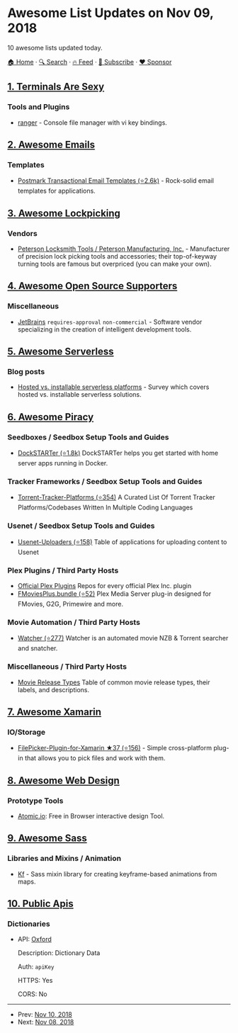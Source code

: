 # Awesome List Updates on Nov 09, 2018

10 awesome lists updated today.

[🏠 Home](/README.md) · [🔍 Search](https://www.trackawesomelist.com/search/) · [🔥 Feed](https://www.trackawesomelist.com/rss.xml) · [📮 Subscribe](https://trackawesomelist.us17.list-manage.com/subscribe?u=d2f0117aa829c83a63ec63c2f&id=36a103854c) · [❤️  Sponsor](https://github.com/sponsors/theowenyoung)



## [1. Terminals Are Sexy](/content/k4m4/terminals-are-sexy/README.md)

### Tools and Plugins

*   [ranger](https://ranger.github.io/) - Console file manager with vi key bindings.

## [2. Awesome Emails](/content/jonathandion/awesome-emails/README.md)

### Templates

*   [Postmark Transactional Email Templates (⭐2.6k)](https://github.com/wildbit/postmark-templates) - Rock-solid email templates for applications.

## [3. Awesome Lockpicking](/content/fabacab/awesome-lockpicking/README.md)

### Vendors

*   [Peterson Locksmith Tools / Peterson Manufacturing, Inc.](https://www.thinkpeterson.com/) - Manufacturer of precision lock picking tools and accessories; their top-of-keyway turning tools are famous but overpriced (you can make your own).

## [4. Awesome Open Source Supporters](/content/zachflower/awesome-open-source-supporters/README.md)

### Miscellaneous

*   [JetBrains](https://www.jetbrains.com/buy/opensource/) `requires-approval` `non-commercial` - Software vendor specializing in the creation of intelligent development tools.

## [5. Awesome Serverless](/content/pmuens/awesome-serverless/README.md)

### Blog posts

*   [Hosted vs. installable serverless platforms](https://thenewstack.io/serverless-roadmaps-platforms/) - Survey which covers hosted vs. installable serverless solutions.

## [6. Awesome Piracy](/content/Igglybuff/awesome-piracy/README.md)

### Seedboxes / Seedbox Setup Tools and Guides

*   [DockSTARTer (⭐1.8k)](https://github.com/GhostWriters/DockSTARTer) DockSTARTer helps you get started with home server apps running in Docker.

### Tracker Frameworks / Seedbox Setup Tools and Guides

*   [Torrent-Tracker-Platforms (⭐354)](https://github.com/HDVinnie/Torrent-Tracker-Platforms) A Curated List Of Torrent Tracker Platforms/Codebases Written In Multiple Coding Languages

### Usenet / Seedbox Setup Tools and Guides

*   [Usenet-Uploaders (⭐158)](https://github.com/animetosho/Nyuu/wiki/Usenet-Uploaders) Table of applications for uploading content to Usenet

### Plex Plugins / Third Party Hosts

*   [Official Plex Plugins](https://github.com/plexinc-plugins) Repos for every official Plex Inc. plugin
*   [FMoviesPlus.bundle (⭐52)](https://github.com/coder-alpha/FMoviesPlus.bundle) Plex Media Server plug-in designed for FMovies, G2G, Primewire and more.

### Movie Automation / Third Party Hosts

*   [Watcher (⭐277)](https://github.com/nosmokingbandit/Watcher3) Watcher is an automated movie NZB & Torrent searcher and snatcher.

### Miscellaneous / Third Party Hosts

*   [Movie Release Types](https://i.imgur.com/kEOrKJT.png) Table of common movie release types, their labels, and descriptions.

## [7. Awesome Xamarin](/content/XamSome/awesome-xamarin/README.md)

### IO/Storage

*   [FilePicker-Plugin-for-Xamarin ★37 (⭐156)](https://github.com/jfversluis/FilePicker-Plugin-for-Xamarin-and-Windows) - Simple cross-platform plug-in that allows you to pick files and work with them.

## [8. Awesome Web Design](/content/nicolesaidy/awesome-web-design/README.md)

### Prototype Tools

*   [Atomic.io](https://atomic.io/): Free in Browser interactive design Tool.

## [9. Awesome Sass](/content/Famolus/awesome-sass/README.md)

### Libraries and Mixins / Animation

*   [Kf](https://kf-sass.com) - Sass mixin library for creating keyframe-based animations from maps.

## [10. Public Apis](/content/public-apis/public-apis/README.md)

### Dictionaries

- API: [Oxford](https://developer.oxforddictionaries.com/)

  Description: Dictionary Data

  Auth: `apiKey`

  HTTPS: Yes

  CORS: No



---

- Prev: [Nov 10, 2018](/content/2018/11/10/README.md)
- Next: [Nov 08, 2018](/content/2018/11/08/README.md)
